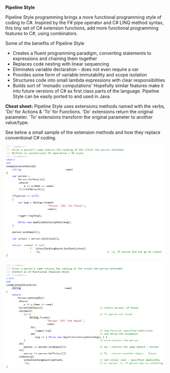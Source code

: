 **Pipeline Style**

Pipeline Style programming brings a more functional programming style of coding to C#. Inspired by the F# pipe operator and C# LINQ method syntax, this tiny set of C# extension functions, add more functional programming features to C#, using combinators.

Some of the benefits of Pipeline Style 
* Creates a fluent programming paradigm, converting statements to expressions and chaining them together
* Replaces code nesting with linear sequencing
* Eliminates variable declaration - does not even require a var
* Provides some form of variable immutability and scope isolation
* Structures code into small lambda expressions with clear responsibilities
* Builds sort of 'monadic computations'
Hopefully similar features make it into future versions of C# as first class parts of the language. Pipeline Style can be easily ported to and used in Java.

**Cheat sheet:** Pipeline Style uses extensions methods named with the verbs, 'Do' for Actions & 'To' for Functions. 'Do' extensions return the original parameter. 'To' extensions transform the original parameter to another value/type. 

See below a small sample of the extension methods and how they replace conventional C# coding.  

![Alt text](Conventional.PNG?raw=true "Conventional")

![Alt text](PipelineStyle.PNG?raw=true "PipelineStyle")

